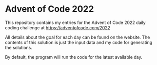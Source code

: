 # Advent of Code 2022

This repository contains my entries for the Advent of Code 2022 daily coding challenge at https://adventofcode.com/2022

All details about the goal for each day can be found on the website. The contents of this solution is just the input data and my code for generating the solutions.

By default, the program will run the code for the latest available day.
